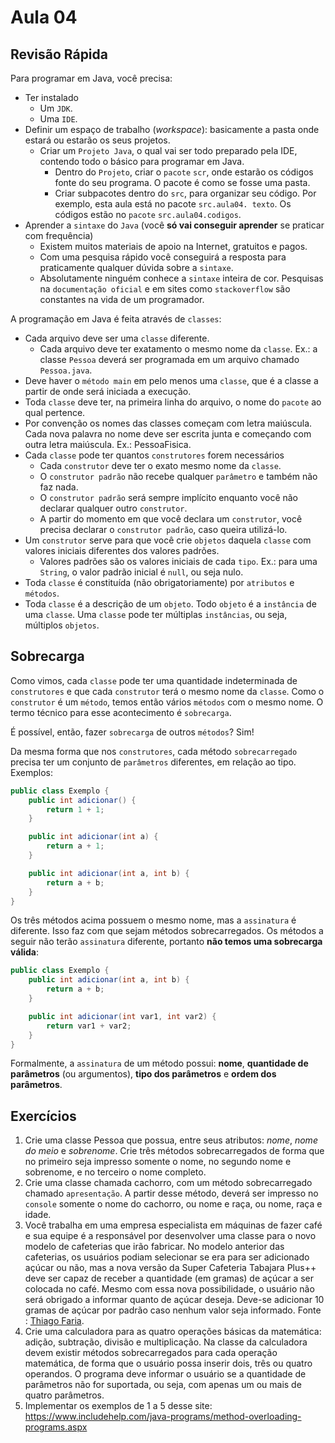 # Aula 04

## Revisão Rápida

Para programar em Java, você precisa:

* Ter instalado
  * Um `JDK`.
  * Uma `IDE`.
* Definir um espaço de trabalho (_workspace_): basicamente a pasta onde estará ou estarão os seus projetos.
  * Criar um `Projeto Java`, o qual vai ser todo preparado pela IDE, contendo todo o básico para programar em Java.
    * Dentro do `Projeto`, criar o `pacote` `scr`, onde estarão os códigos fonte do seu programa. O pacote é como se 
      fosse uma pasta.
    * Criar subpacotes dentro do `src`, para organizar seu código. Por exemplo, esta aula está no pacote `src.aula04.
      texto`. Os códigos estão no `pacote` `src.aula04.codigos`.
* Aprender a `sintaxe` do `Java` (você **só vai conseguir aprender** se praticar com frequência)
  * Existem muitos materiais de apoio na Internet, gratuitos e pagos.
  * Com uma pesquisa rápido você conseguirá a resposta para praticamente qualquer dúvida sobre a `sintaxe`.
  * Absolutamente ninguém conhece a `sintaxe` inteira de cor. Pesquisas na `documentação oficial` e em sites como 
    `stackoverflow` são constantes na vida de um programador.

A programação em Java é feita através de `classes`: 

* Cada arquivo deve ser uma `classe` diferente.
  * Cada arquivo deve ter exatamento o mesmo nome da `classe`. Ex.: a classe `Pessoa` deverá ser programada em um 
    arquivo chamado `Pessoa.java`.
* Deve haver o `método main` em pelo menos uma `classe`, que é a classe a partir de onde será iniciada a execução.
* Toda `classe` deve ter, na primeira linha do arquivo, o nome do `pacote` ao qual pertence.
* Por convenção os nomes das classes começam com letra maiúscula. Cada nova palavra no nome deve ser escrita junta e 
  começando com outra letra maiúscula. Ex.: PessoaFisica.
* Cada `classe` pode ter quantos `construtores` forem necessários
  * Cada `construtor` deve ter o exato mesmo nome da `classe`.
  * O `construtor padrão` não recebe qualquer `parâmetro` e também não faz nada.
  * O `construtor padrão` será sempre implícito enquanto você não declarar qualquer outro `construtor`.
  * A partir do momento em que você declara um `construtor`, você precisa declarar o `construtor padrão`, caso 
    queira utilizá-lo.
* Um `construtor` serve para que você crie `objetos` daquela `classe` com valores iniciais diferentes dos valores 
  padrões.
  * Valores padrões são os valores iniciais de cada `tipo`. Ex.: para uma `String`, o valor padrão inicial é `null`, 
    ou seja nulo.
* Toda `classe` é constituída (não obrigatoriamente) por `atributos` e `métodos`.
* Toda `classe` é a descrição de um `objeto`. Todo `objeto` é a `instância` de uma `classe`. Uma `classe` pode ter 
  múltiplas `instâncias`, ou seja, múltiplos `objetos`.

## Sobrecarga

Como vimos, cada `classe` pode ter uma quantidade indeterminada de `construtores` e que cada `construtor` terá o 
mesmo nome da `classe`. Como o `construtor` é um `método`, temos então vários `métodos` com o mesmo nome. O termo 
técnico para esse acontecimento é `sobrecarga`.

É possível, então, fazer `sobrecarga` de outros `métodos`? Sim!

Da mesma forma que nos `construtores`, cada método `sobrecarregado` precisa ter um conjunto de `parâmetros` 
diferentes, em relação ao tipo. Exemplos:

```java
public class Exemplo {
    public int adicionar() {
        return 1 + 1;
    }

    public int adicionar(int a) {
        return a + 1;
    }

    public int adicionar(int a, int b) {
        return a + b;
    }
}
```

Os três métodos acima possuem o mesmo nome, mas a `assinatura` é diferente. Isso faz com que sejam métodos 
sobrecarregados. Os métodos a seguir não terão `assinatura` diferente, portanto **não temos uma sobrecarga válida**:

```java
public class Exemplo {
    public int adicionar(int a, int b) {
        return a + b;
    }

    public int adicionar(int var1, int var2) {
        return var1 + var2;
    }
}
```

Formalmente, a `assinatura` de um método possui: **nome**, **quantidade de parâmetros** (ou argumentos), **tipo dos 
parâmetros** e **ordem dos parâmetros**.

## Exercícios

1. Crie uma classe Pessoa que possua, entre seus atributos: _nome_, _nome do meio_ e _sobrenome_. Crie três métodos 
   sobrecarregados de forma que no primeiro seja impresso somente o nome, no segundo nome e sobrenome, e no terceiro 
   o nome completo.
2. Crie uma classe chamada cachorro, com um método sobrecarregado chamado `apresentação`. A partir desse método, 
   deverá ser impresso no `console` somente o nome do cachorro, ou nome e raça, ou nome, raça e idade.
3. Você trabalha em uma empresa especialista em máquinas de fazer café e sua equipe é a responsável por desenvolver 
   uma classe para o novo modelo de cafeterias que irão fabricar. No modelo anterior das cafeterias, os usuários 
   podiam selecionar se era para ser adicionado açúcar ou não, mas a nova versão da Super Cafeteria Tabajara Plus++ 
   deve ser capaz de receber a quantidade (em gramas) de açúcar a ser colocada no café. Mesmo com essa nova 
   possibilidade, o usuário não será obrigado a informar quanto de açúcar deseja. Deve-se adicionar 10 gramas de 
   açúcar por padrão caso nenhum valor seja informado. Fonte : [Thiago Faria](https://pt.scribd.com/document/364387101/5-19-Exercicio-sobrecarga-pdf#).
4. Crie uma calculadora para as quatro operações básicas da matemática: adição, subtração, divisão e multiplicação. 
   Na classe da calculadora devem existir métodos sobrecarregados para cada operação matemática, de forma que o 
   usuário possa inserir dois, três ou quatro operandos. O programa deve informar o usuário se a quantidade de 
   parâmetros não for suportada, ou seja, com apenas um ou mais de quatro parâmetros.
5. Implementar os exemplos de 1 a 5 desse site: https://www.includehelp.com/java-programs/method-overloading-programs.aspx